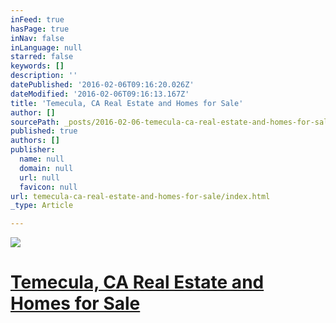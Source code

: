 ```yaml
---
inFeed: true
hasPage: true
inNav: false
inLanguage: null
starred: false
keywords: []
description: ''
datePublished: '2016-02-06T09:16:20.026Z'
dateModified: '2016-02-06T09:16:13.167Z'
title: 'Temecula, CA Real Estate and Homes for Sale'
author: []
sourcePath: _posts/2016-02-06-temecula-ca-real-estate-and-homes-for-sale.md
published: true
authors: []
publisher:
  name: null
  domain: null
  url: null
  favicon: null
url: temecula-ca-real-estate-and-homes-for-sale/index.html
_type: Article

---
```

[][0]
![](https://the-grid-user-content.s3-us-west-2.amazonaws.com/1cea8942-1016-4104-9f27-cbd082e15bad.jpg)

# [Temecula, CA Real Estate and Homes for Sale][0]

[0]: http://www.searchingforkeys.com/results-gallery/?city=51835&photo=1